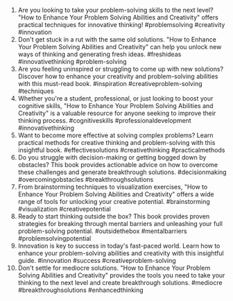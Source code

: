 1. Are you looking to take your problem-solving skills to the next level? "How to Enhance Your Problem Solving Abilities and Creativity" offers practical techniques for innovative thinking! #problemsolving #creativity #innovation
2. Don't get stuck in a rut with the same old solutions. "How to Enhance Your Problem Solving Abilities and Creativity" can help you unlock new ways of thinking and generating fresh ideas. #freshideas #innovativethinking #problem-solving
3. Are you feeling uninspired or struggling to come up with new solutions? Discover how to enhance your creativity and problem-solving abilities with this must-read book. #inspiration #creativeproblem-solving #techniques
4. Whether you're a student, professional, or just looking to boost your cognitive skills, "How to Enhance Your Problem Solving Abilities and Creativity" is a valuable resource for anyone seeking to improve their thinking process. #cognitiveskills #professionaldevelopment #innovativethinking
5. Want to become more effective at solving complex problems? Learn practical methods for creative thinking and problem-solving with this insightful book. #effectivesolutions #creativethinking #practicalmethods
6. Do you struggle with decision-making or getting bogged down by obstacles? This book provides actionable advice on how to overcome these challenges and generate breakthrough solutions. #decisionmaking #overcomingobstacles #breakthroughsolutions
7. From brainstorming techniques to visualization exercises, "How to Enhance Your Problem Solving Abilities and Creativity" offers a wide range of tools for unlocking your creative potential. #brainstorming #visualization #creativepotential
8. Ready to start thinking outside the box? This book provides proven strategies for breaking through mental barriers and unleashing your full problem-solving potential. #outsidethebox #mentalbarriers #problemsolvingpotential
9. Innovation is key to success in today's fast-paced world. Learn how to enhance your problem-solving abilities and creativity with this insightful guide. #innovation #success #creativeproblem-solving
10. Don't settle for mediocre solutions. "How to Enhance Your Problem Solving Abilities and Creativity" provides the tools you need to take your thinking to the next level and create breakthrough solutions. #mediocre #breakthroughsolutions #enhancedthinking
